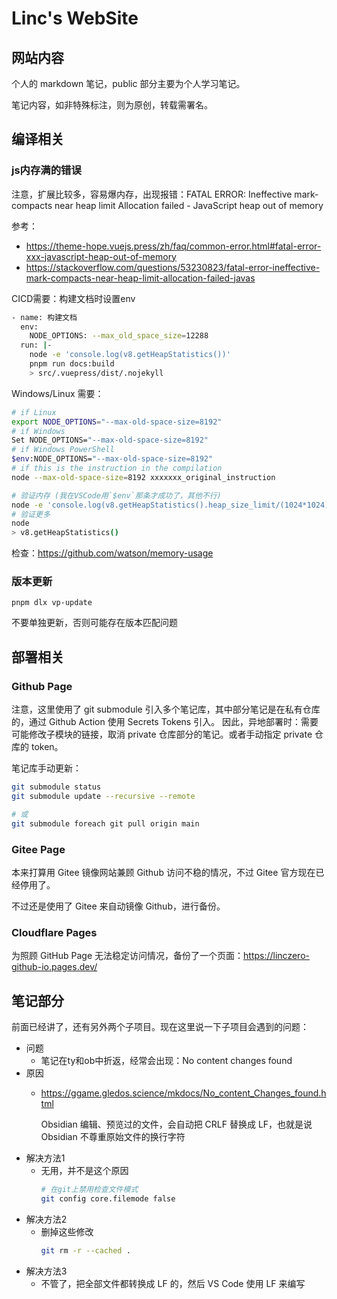 # Linc's WebSite

## 网站内容

个人的 markdown 笔记，public 部分主要为个人学习笔记。

笔记内容，如非特殊标注，则为原创，转载需署名。

## 编译相关

### js内存满的错误

注意，扩展比较多，容易爆内存，出现报错：FATAL ERROR: Ineffective mark-compacts near heap limit Allocation failed - JavaScript heap out of memory

参考：

- https://theme-hope.vuejs.press/zh/faq/common-error.html#fatal-error-xxx-javascript-heap-out-of-memory
- https://stackoverflow.com/questions/53230823/fatal-error-ineffective-mark-compacts-near-heap-limit-allocation-failed-javas

CICD需要：构建文档时设置env

```bash
- name: 构建文档
  env:
    NODE_OPTIONS: --max_old_space_size=12288
  run: |-
    node -e 'console.log(v8.getHeapStatistics())'
    pnpm run docs:build
    > src/.vuepress/dist/.nojekyll
```

Windows/Linux 需要：

```bash
# if Linux
export NODE_OPTIONS="--max-old-space-size=8192"
# if Windows
Set NODE_OPTIONS="--max-old-space-size=8192"
# if Windows PowerShell
$env:NODE_OPTIONS="--max-old-space-size=8192"
# if this is the instruction in the compilation
node --max-old-space-size=8192 xxxxxxx_original_instruction

# 验证内存 (我在VSCode用`$env`那条才成功了，其他不行)
node -e 'console.log(v8.getHeapStatistics().heap_size_limit/(1024*1024))'
# 验证更多
node
> v8.getHeapStatistics()
```

检查：https://github.com/watson/memory-usage

### 版本更新

`pnpm dlx vp-update`

不要单独更新，否则可能存在版本匹配问题

## 部署相关

### Github Page

注意，这里使用了 git submodule 引入多个笔记库，其中部分笔记是在私有仓库的，通过 Github Action 使用 Secrets Tokens 引入。
因此，异地部署时：需要可能修改子模块的链接，取消 private 仓库部分的笔记。或者手动指定 private 仓库的 token。

笔记库手动更新：

```bash
git submodule status
git submodule update --recursive --remote

# 或
git submodule foreach git pull origin main
```

### Gitee Page

本来打算用 Gitee 镜像网站兼顾 Github 访问不稳的情况，不过 Gitee 官方现在已经停用了。

不过还是使用了 Gitee 来自动镜像 Github，进行备份。

### Cloudflare Pages

为照顾 GitHub Page 无法稳定访问情况，备份了一个页面：https://linczero-github-io.pages.dev/

## 笔记部分

前面已经讲了，还有另外两个子项目。现在这里说一下子项目会遇到的问题：

- 问题
  - 笔记在ty和ob中折返，经常会出现：No content changes found
- 原因
  - https://ggame.gledos.science/mkdocs/No_content_Changes_found.html
    
    Obsidian 编辑、预览过的文件，会自动把 CRLF 替换成 LF，也就是说 Obsidian 不尊重原始文件的换行字符
- 解决方法1
  - 无用，并不是这个原因
    ```bash
    # 在git上禁用检查文件模式
    git config core.filemode false
    ```
- 解决方法2
  - 删掉这些修改
    ```bash
    git rm -r --cached .
    ```
- 解决方法3
  - 不管了，把全部文件都转换成 LF 的，然后 VS Code 使用 LF 来编写

